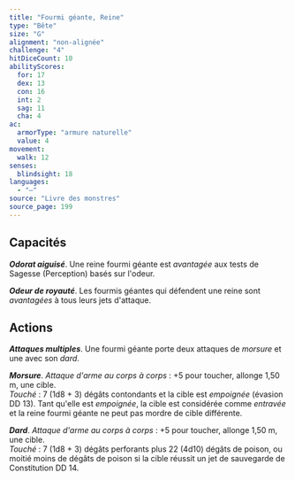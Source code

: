```yaml
---
title: "Fourmi géante, Reine"
type: "Bête"
size: "G"
alignment: "non-alignée"
challenge: "4"
hitDiceCount: 10
abilityScores:
  for: 17
  dex: 13
  con: 16
  int: 2
  sag: 11
  cha: 4
ac: 
  armorType: "armure naturelle"
  value: 4
movement: 
  walk: 12
senses: 
  blindsight: 18
languages: 
  - "—"
source: "Livre des monstres"
source_page: 199
---
```

## Capacités
_**Odorat aiguisé**_. Une reine fourmi géante est _avantagée_ aux tests de Sagesse (Perception) basés sur l'odeur.

_**Odeur de royauté**_. Les fourmis géantes qui défendent une reine sont _avantagées_ à tous leurs jets d'attaque.

## Actions
_**Attaques multiples**_. Une fourmi géante porte deux attaques de _morsure_ et une avec son _dard_.

_**Morsure**_. _Attaque d'arme au corps à corps_ : +5 pour toucher, allonge 1,50 m, une cible.  
_Touché_ : 7 (1d8 + 3) dégâts contondants et la cible est _empoignée_ (évasion DD 13). Tant qu'elle est _empoignée_, la cible est considérée comme _entravée_ et la reine fourmi géante ne peut pas mordre de cible différente.

_**Dard**_. _Attaque d'arme au corps à corps_ : +5 pour toucher, allonge 1,50 m, une cible.  
_Touché_ : 7 (1d8 + 3) dégâts perforants plus 22 (4d10) dégâts de poison, ou moitié moins de dégâts de poison si la cible réussit un jet de sauvegarde de Constitution DD 14.
